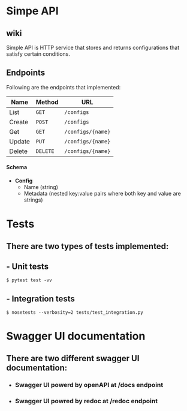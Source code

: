 # Simpe API


## wiki

Simple API is HTTP service that stores and returns configurations that satisfy certain conditions.


## Endpoints 

Following are the endpoints that implemented:

| Name   | Method      | URL
| ---    | ---         | ---
| List   | `GET`       | `/configs`
| Create | `POST`      | `/configs`
| Get    | `GET`       | `/configs/{name}`
| Update | `PUT` | `/configs/{name}`
| Delete | `DELETE`    | `/configs/{name}`


#### Schema

- **Config**
  - Name (string)
  - Metadata (nested key:value pairs where both key and value are strings)

# Tests

## There are two types of tests implemented:

## - **Unit tests**
```shell
$ pytest test -vv
```

## - **Integration tests**
```shell 
$ nosetests --verbosity=2 tests/test_integration.py
```

# Swagger UI documentation

## There are two different swagger UI documentation:

- ### Swagger UI powerd by openAPI at **/docs** endpoint
- ### Swagger UI powred by redoc at **/redoc** endpoint